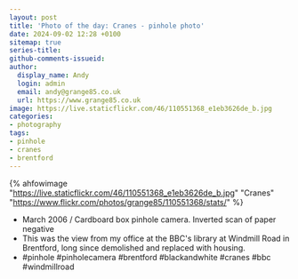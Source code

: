 ```yaml
---
layout: post
title: 'Photo of the day: Cranes - pinhole photo'
date: 2024-09-02 12:28 +0100
sitemap: true
series-title:
github-comments-issueid:
author:
  display_name: Andy
  login: admin
  email: andy@grange85.co.uk
  url: https://www.grange85.co.uk
image: https://live.staticflickr.com/46/110551368_e1eb3626de_b.jpg
categories:
- photography
tags:
- pinhole
- cranes
- brentford
---
```

{% ahfowimage "https://live.staticflickr.com/46/110551368_e1eb3626de_b.jpg" "Cranes" "https://www.flickr.com/photos/grange85/110551368/stats/" %}

- March 2006 / Cardboard box pinhole camera. Inverted scan of paper negative
- This was the view from my office at the BBC's library at Windmill Road in Brentford, long since demolished and replaced with housing.
- #pinhole #pinholecamera #brentford #blackandwhite #cranes #bbc #windmillroad

